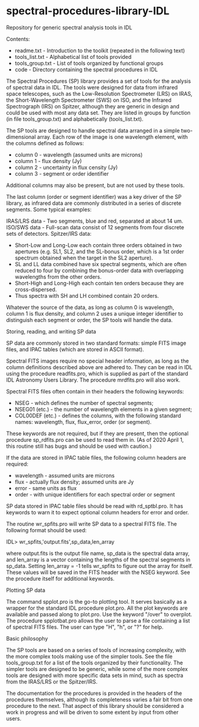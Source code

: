 # spectral-procedures-library-IDL
Repository for generic spectral analysis tools in IDL

Contents:
* readme.txt - Introduction to the toolkit (repeated in the following text)
* tools_list.txt - Alphabetical list of tools provided
* tools_group.txt - List of tools organized by functional groups
* code - Directory containing the spectral procedures in IDL

The Spectral Procedures (SP) library provides a set of tools for the analysis 
of spectral data in IDL.  The tools were designed for data from infrared 
space telescopes, such as the Low-Resolution Spectrometer (LRS) on IRAS, the 
Short-Wavelength Spectrometer (SWS) on ISO, and the Infrared Spectrograph 
(IRS) on Spitzer, although they are generic in design and could be used with 
most any data set.  They are listed in groups by function (in file 
tools_group.txt) and alphabetically (tools_list.txt).

The SP tools are designed to handle spectral data arranged in a simple
two-dimensional array.  Each row of the image is one wavelength element, with 
the columns defined as follows:
* column 0 - wavelength (assumed units are microns)
* column 1 - flux density (Jy)
* column 2 - uncertainty in flux censity (Jy)
* column 3 - segment or order identifier

Additional columns may also be present, but are not used by these tools.

The last column (order or segment identifier) was a key driver of the SP 
library, as infrared data are commonly distributed in a series of discrete 
segments.  Some typical examples:

IRAS/LRS data - Two segments, blue and red, separated at about 14 um.
ISO/SWS data - Full-scan data consist of 12 segments from four discrete
  sets of detectors.
Spitzer/IRS data:
* Short-Low and Long-Low each contain three orders obtained in two apertures
  (e.g. SL1, SL2, and the SL-bonus order, which is a 1st order spectrum
  obtained when the target in the SL2 aperture).
* SL and LL data combined have six spectral segments, which are often reduced 
  to four by combining the bonus-order data with overlapping wavelengths from 
  the other orders.
* Short-High and Long-High each contain ten orders because they are
  cross-dispersed.
* Thus spectra with SH and LH combined contain 20 orders.

Whatever the source of the data, as long as column 0 is wavelength, 
column 1 is flux density, and column 2 uses a unique integer identifier to 
distinguish each segment or order, the SP tools will handle the data.

Storing, reading, and writing SP data

SP data are commonly stored in two standard formats:  simple FITS image
files, and IPAC tables (which are stored in ASCII format).  

Spectral FITS images require no special header information, as long as the 
column definitions described above are adhered to.  They can be read in
IDL using the procedure readfits.pro, which is supplied as part of the
standard IDL Astronomy Users Library.  The procedure mrdfits.pro will also
work.

Spectral FITS files often contain in their headers the following keywords:
* NSEG - which defines the number of spectral segments;
* NSEG01 (etc.) - the number of wavelength elements in a given segment;
* COL00DEF (etc.) - defines the columns, with the following standard names:
  wavelength, flux, flux_error, order (or segment).
 
These keywords are not required, but if they are present, then the optional
procedure sp_rdfits.pro can be used to read them in.  (As of 2020 April 1,
this routine still has bugs and should be used with caution.)

If the data are stored in IPAC table files, the following column headers
are required:
* wavelength - assumed units are microns
* flux - actually flux density; assumed units are Jy
* error - same units as flux
* order - with unique identifiers for each spectral order or segment

SP data stored in IPAC table files should be read with rd_sptbl.pro.
It has keywords to warn it to expect optional column headers for 
error and order.

The routine wr_spfits.pro will write SP data to a spectral FITS file.
The following format should be used:

IDL>  wr_spfits,'output.fits',sp_data,len_array

where output.fits is the output file name, sp_data is the spectral data 
array, and len_array is a vector containing the lengths of the spectral
segments in sp_data.  Setting len_array = -1 tells wr_spfits to figure out 
the array for itself.  These values will be saved in the FITS header with the 
NSEG keyword.  See the procedure itself for additional keywords.

Plotting SP data

The command spplot.pro is the go-to plotting tool.  It serves basically as a 
wrapper for the standard IDL procedure plot.pro.  All the plot keywords are
available and passed along to plot.pro.  Use the keyword "/over" to overplot.
The procedure spplotbat.pro allows the user to parse a file containing a
list of spectral FITS files.  The user can type "H", "h", or "?" for help.

Basic philosophy

The SP tools are based on a series of tools of increasing complexity, with
the more complex tools making use of the simpler tools.  See the file 
tools_group.txt for a list of the tools organized by their functionality.
The simpler tools are designed to be generic, while some of the more 
complex tools are designed with more specific data sets in mind, such as 
spectra from the IRAS/LRS or the Spitzer/IRS.

The documentation for the procedures is provided in the headers of the
procedures themselves, although its completeness varies a fair bit from
one procedure to the next.  That aspect of this library should be 
considered a work in progress and will be driven to some extent by input
from other users.
